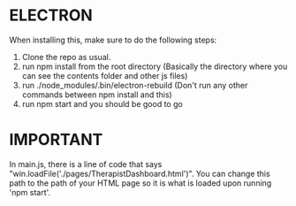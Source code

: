 # ELECTRON
When installing this, make sure to do the following steps:
1. Clone the repo as usual.
2. run npm install from the root directory (Basically the directory where you can see the contents folder and other js files)
3. run ./node_modules/.bin/electron-rebuild (Don't run any other commands between npm install and this)
4. run npm start and you should be good to go


# IMPORTANT
In main.js, there is a line of code that says "win.loadFile('./pages/TherapistDashboard.html')".
You can change this path to the path of your HTML page so it is what is loaded upon running 'npm start'.
